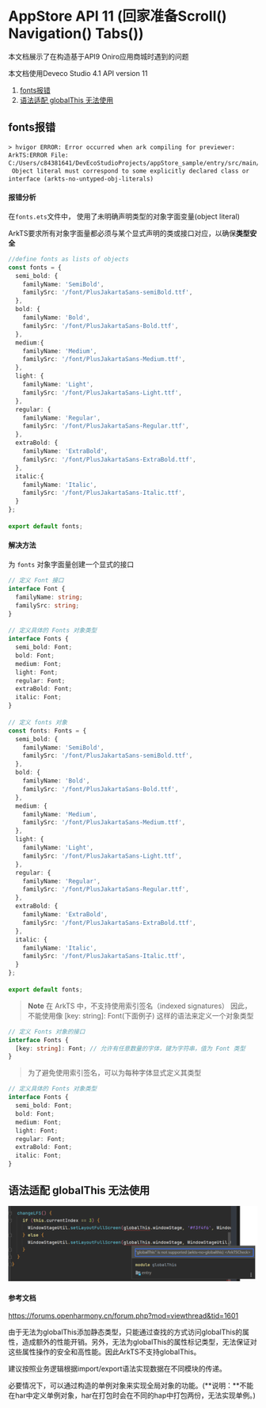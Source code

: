 # AppStore API 11 (回家准备Scroll() Navigation() Tabs())
本文档展示了在构造基于API9 Oniro应用商城时遇到的问题

本文档使用Deveco Studio 4.1 API version 11
1. [fonts报错](#fonts报错)
2. [语法适配 globalThis 无法使用](#语法适配-globalthis-无法使用)
## fonts报错

```
> hvigor ERROR: Error occurred when ark compiling for previewer: ArkTS:ERROR File: C:/Users/c84381641/DevEcoStudioProjects/appStore_sample/entry/src/main/font/fonts.ets:4:15
 Object literal must correspond to some explicitly declared class or interface (arkts-no-untyped-obj-literals)
```

#### 报错分析
在`fonts.ets`文件中， 使用了未明确声明类型的对象字面变量(object literal)

ArkTS要求所有对象字面量都必须与某个显式声明的类或接口对应，以确保**类型安全**
```typescript
//define fonts as lists of objects
const fonts = {
  semi_bold: {
    familyName: 'SemiBold',
    familySrc: '/font/PlusJakartaSans-semiBold.ttf',
  },
  bold: {
    familyName: 'Bold',
    familySrc: '/font/PlusJakartaSans-Bold.ttf',
  },
  medium:{
    familyName: 'Medium',
    familySrc: '/font/PlusJakartaSans-Medium.ttf',
  },
  light: {
    familyName: 'Light',
    familySrc: '/font/PlusJakartaSans-Light.ttf',
  },
  regular: {
    familyName: 'Regular',
    familySrc: '/font/PlusJakartaSans-Regular.ttf',
  },
  extraBold: {
    familyName: 'ExtraBold',
    familySrc: '/font/PlusJakartaSans-ExtraBold.ttf',
  },
  italic:{
    familyName: 'Italic',
    familySrc: '/font/PlusJakartaSans-Italic.ttf',
  }
};

export default fonts;
```
#### 解决方法
为 `fonts` 对象字面量创建一个显式的接口

```typescript
// 定义 Font 接口
interface Font {
  familyName: string;
  familySrc: string;
}

// 定义具体的 Fonts 对象类型
interface Fonts {
  semi_bold: Font;
  bold: Font;
  medium: Font;
  light: Font;
  regular: Font;
  extraBold: Font;
  italic: Font;
}

// 定义 fonts 对象
const fonts: Fonts = {
  semi_bold: {
    familyName: 'SemiBold',
    familySrc: '/font/PlusJakartaSans-semiBold.ttf',
  },
  bold: {
    familyName: 'Bold',
    familySrc: '/font/PlusJakartaSans-Bold.ttf',
  },
  medium: {
    familyName: 'Medium',
    familySrc: '/font/PlusJakartaSans-Medium.ttf',
  },
  light: {
    familyName: 'Light',
    familySrc: '/font/PlusJakartaSans-Light.ttf',
  },
  regular: {
    familyName: 'Regular',
    familySrc: '/font/PlusJakartaSans-Regular.ttf',
  },
  extraBold: {
    familyName: 'ExtraBold',
    familySrc: '/font/PlusJakartaSans-ExtraBold.ttf',
  },
  italic: {
    familyName: 'Italic',
    familySrc: '/font/PlusJakartaSans-Italic.ttf',
  }
};

export default fonts;
```
> **Note** 在 ArkTS 中，不支持使用索引签名（indexed signatures）
> 因此，不能使用像 [key: string]: Font(下面例子) 这样的语法来定义一个对象类型

```typescript
// 定义 Fonts 对象的接口
interface Fonts {
  [key: string]: Font; // 允许有任意数量的字体，键为字符串，值为 Font 类型
}
```

> 为了避免使用索引签名，可以为每种字体显式定义其类型

```typescript
// 定义具体的 Fonts 对象类型
interface Fonts {
  semi_bold: Font;
  bold: Font;
  medium: Font;
  light: Font;
  regular: Font;
  extraBold: Font;
  italic: Font;
}
```

## 语法适配 globalThis 无法使用
![Alt text](appStore_image/problem_1.png)
#### 参考文档
https://forums.openharmony.cn/forum.php?mod=viewthread&tid=1601

由于无法为globalThis添加静态类型，只能通过查找的方式访问globalThis的属性，造成额外的性能开销。另外，无法为globalThis的属性标记类型，无法保证对这些属性操作的安全和高性能。因此ArkTS不支持globalThis。

建议按照业务逻辑根据import/export语法实现数据在不同模块的传递。

必要情况下，可以通过构造的单例对象来实现全局对象的功能。(**说明：**不能在har中定义单例对象，har在打包时会在不同的hap中打包两份，无法实现单例。)
